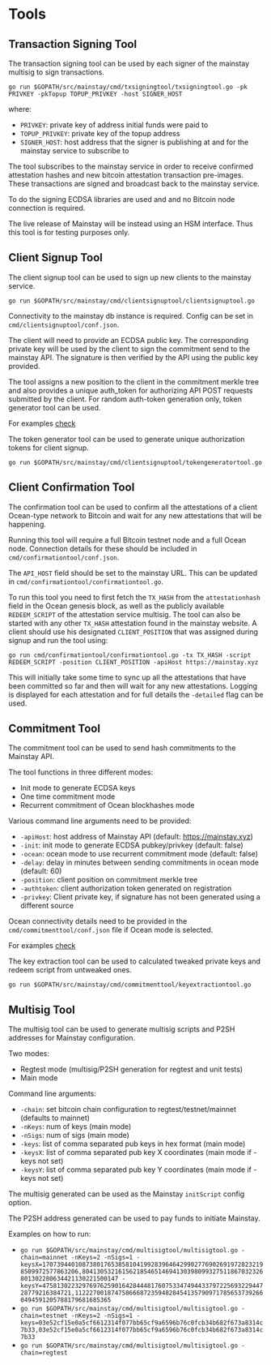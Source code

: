 # Tools

## Transaction Signing Tool

The transaction signing tool can be used by each signer of the mainstay multisig to sign transactions.

`go run $GOPATH/src/mainstay/cmd/txsigningtool/txsigningtool.go -pk PRIVKEY -pkTopup TOPUP_PRIVKEY -host SIGNER_HOST`

where:

- `PRIVKEY`: private key of address initial funds were paid to
- `TOPUP_PRIVKEY`: private key of the topup address
- `SIGNER_HOST`: host address that the signer is publishing at and for the mainstay service to subscribe to

The tool subscribes to the mainstay service in order to receive confirmed attestation hashes and new bitcoin attestation transaction pre-images. These transactions are signed and broadcast back to the mainstay service.

To do the signing ECDSA libraries are used and and no Bitcoin node connection is required.

The live release of Mainstay will be instead using an HSM interface. Thus this tool is for testing purposes only.

## Client Signup Tool

The client signup tool can be used to sign up new clients to the mainstay service.

`go run $GOPATH/src/mainstay/cmd/clientsignuptool/clientsignuptool.go`

Connectivity to the mainstay db instance is required. Config can be set in `cmd/clientsignuptool/conf.json`.

The client will need to provide an ECDSA public key. The corresponding private key will be used by the client to sign the commitment send to the mainstay API. The signature is then verified by the API using the public key provided.

The tool assigns a new position to the client in the commitment merkle tree and also provides a unique auth_token for authorizing API POST requests submitted by the client. For random auth-token generation only, token generator tool can be used.

For examples [check](../doc/signup.md)

The token generator tool can be used to generate unique authorization tokens for client signup.

`go run $GOPATH/src/mainstay/cmd/clientsignuptool/tokengeneratortool.go`

## Client Confirmation Tool

The confirmation tool can be used to confirm all the attestations of a client Ocean-type network to Bitcoin and wait for any new attestations that will be happening.

Running this tool will require a full Bitcoin testnet node and a full Ocean node. Connection details for these should be included in `cmd/confirmationtool/conf.json`.

The `API_HOST` field should be set to the mainstay URL. This can be updated in `cmd/confirmationtool/confirmationtool.go`.

To run this tool you need to first fetch the `TX_HASH` from the `attestationhash` field in the Ocean genesis block, as well as the publicly available `REDEEM_SCRIPT` of the attestation service multisig. The tool can also be started with any other `TX_HASH` attestation found in the mainstay website. A client should use his designated `CLIENT_POSITION` that was assigned during signup and run the tool using:

`go run cmd/confirmationtool/confirmationtool.go -tx TX_HASH -script REDEEM_SCRIPT -position CLIENT_POSITION -apiHost https://mainstay.xyz`

This will initially take some time to sync up all the attestations that have been committed so far and then will wait for any new attestations. Logging is displayed for each attestation and for full details the `-detailed` flag can be used.

## Commitment Tool

The commitment tool can be used to send hash commitments to the Mainstay API.

The tool functions in three different modes:

- Init mode to generate ECDSA keys
- One time commitment mode
- Recurrent commitment of Ocean blockhashes mode

Various command line arguments need to be provided:

- `-apiHost`: host address of Mainstay API (default: https://mainstay.xyz)
- `-init`: init mode to generate ECDSA pubkey/privkey (default: false)
- `-ocean`: ocean mode to use recurrent commitment mode (default: false)
- `-delay`: delay in minutes between sending commitments in ocean mode (default: 60)
- `-position`: client position on commitment merkle tree
- `-authtoken`: client authorization token generated on registration
- `-privkey`: Client private key, if signature has not been generated using a different source

Ocean connectivity details need to be provided in the `cmd/commitmenttool/conf.json` file if Ocean mode is selected.

For examples [check](../doc/commitment.md)

The key extraction tool can be used to calculated tweaked private keys and redeem script from untweaked ones.

`go run $GOPATH/src/mainstay/cmd/commitmenttool/keyextractiontool.go`

## Multisig Tool

The multisig tool can be used to generate multisig scripts and P2SH addresses for Mainstay configuration.

Two modes:

- Regtest mode (multisig/P2SH generation for regtest and unit tests)
- Main mode

Command line arguments:

- `-chain`: set bitcoin chain configuration to regtest/testnet/mainnet (defaults to mainnet)
- `-nKeys`: num of keys (main mode)
- `-nSigs`: num of sigs (main mode)
- `-keys`: list of comma separated pub keys in hex format (main mode)
- `-keysX`: list of comma separated pub key X coordinates (main mode if -keys not set)
- `-keysY`: list of comma separated pub key Y coordinates (main mode if -keys not set)

The multisig generated can be used as the Mainstay `initScript` config option.

The P2SH address generated can be used to pay funds to initiate Mainstay.

Examples on how to run:


- `go run $GOPATH/src/mainstay/cmd/multisigtool/multisigtool.go -chain=mainnet -nKeys=2 -nSigs=1 -keysX=17073944010873801765385810419928396464299027769026919728232198509972577863206,80413053216156218546514694130398099327511867032326801302280634421130221500147 -keysY=475813022329769762590164284448176075334749443379722569322944728779216384721,11222700187475866687235948284541357909717856537392660494591205788179681685365`
- `go run $GOPATH/src/mainstay/cmd/multisigtool/multisigtool.go -chain=testnet -nKeys=2 -nSigs=1 -keys=03e52cf15e0a5cf6612314f077bb65cf9a6596b76c0fcb34b682f673a8314c7b33,03e52cf15e0a5cf6612314f077bb65cf9a6596b76c0fcb34b682f673a8314c7b33`
- `go run $GOPATH/src/mainstay/cmd/multisigtool/multisigtool.go -chain=regtest`
